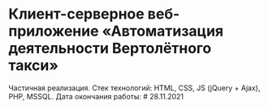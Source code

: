 # Клиент-серверное веб-приложение «Автоматизация деятельности Вертолётного такси»
Частичная реализация.
Стек технологий: HTML, CSS, JS (jQuery + Ajax), PHP, MSSQL.
Дата окончания работы: # 28.11.2021
